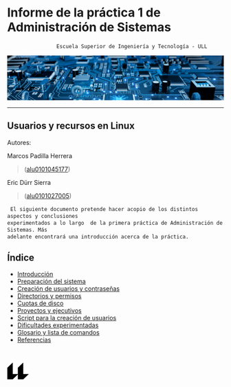 
# Informe de la práctica 1 de Administración de Sistemas
                    Escuela Superior de Ingeniería y Tecnología - ULL  

![portada](banner_portada.jpeg)
___

## __Usuarios y recursos en Linux__

                             
Autores:    

Marcos Padilla Herrera 
>(<a href="mailto:alu0101045177@ull.edu.es">alu0101045177</a>)    

Eric Dürr Sierra 
>(<a href="mailto:alu0101027005@ull.edu.es">alu0101027005</a>)            


     El siguiente documento pretende hacer acopio de los distintos aspectos y conclusiones 
    experimentados a lo largo  de la primera práctica de Administración de Sistemas. Más 
    adelante encontrará una introducción acerca de la práctica.

## Índice
- [Introducción](INTROD.md "introducción al documento, sus objetivos y contexto")
- [Preparación del sistema](PREPARACION.md "Explicación de la preparación del servidor y el cliente")
- [Creación de usuarios y contraseñas](USUARIOS.md "detalles sobre la creación de usuarios")
- [Directorios y permisos](DIRECTORIOS.md "Proceso y aspectos sobre los directorios de los usuarios")
- [Cuotas de disco](CUOTAS.md "Explicaicón sobre las cuotas de los usuarios")
- [Proyectos y ejecutivos](PROYECTOS.md "Explicación de los aspectos relativos a los proyectos")
- [Script para la creación de usuarios](SCRIPT.md "Desarrollo de un script que agiliza tareas")
- [Dificultades experimentadas](DIFICULTADES.md "Obstaculos observados en el proceso de la práctica")
- [Glosario y lista de comandos](GLOSARIO.md "Lista de definifiones y breve explicación de los comandos y términos más destacados de la práctica")
- [Referencias](REFERENCIAS.md "Documento con enlaces a referencias empleadas en el proceso de la práctica")

<br>

![logo](icono-ull-negro.png)